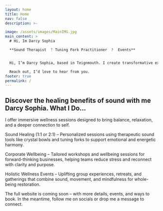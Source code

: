 ```yaml
---
layout: home
title: Home
nav: false
description: >-

image: /assets/images/MainIMG.jpg
main_content: >
  # Hi, Im Darcy Sophia

  **Sound Therapist  ᛉ Tuning Fork Practitioner  ᚫ  Events**


  Hi, I’m Darcy Sophia, based in Teignmouth. I create transformative experiences through sound healing, holistic wellness, and corporate wellbeing. Whether you’re looking for a one-to-one session, a group experience, or support for your team’s wellbeing, I’d love to connect.

  Reach out, I’d love to hear from you.
footer: true
permalink: /
---
```


## Discover the healing benefits of sound with me Darcy Sophia. What I Do...

I offer immersive wellness sessions designed to bring balance, relaxation, and a deeper connection to self.

Sound Healing (1:1 or 2:1) – Personalized sessions using therapeutic sound tools like crystal bowls and tuning forks to support emotional and energetic harmony.

Corporate Wellbeing – Tailored workshops and wellbeing sessions for forward-thinking businesses, helping teams reduce stress and reconnect with clarity and purpose.

Holistic Wellness Events – Uplifting group experiences, retreats, and gatherings that combine sound, movement, and mindfulness for whole-being restoration.

The full website is coming soon – with more details, events, and ways to book. In the meantime, follow me on socials or drop me a message to connect.
